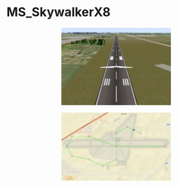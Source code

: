 # MS_SkywalkerX8

<p align="center">
  <img src="https://github.com/a-r2/MS_SkywalkerX8/blob/main/Simulador.png?raw=true" width=50% height=50%/>
</p>

<p align="center">
  <img src="https://github.com/a-r2/MS_SkywalkerX8/blob/main/Mapa.png?raw=true" width=50% height=50%/>
</p>
